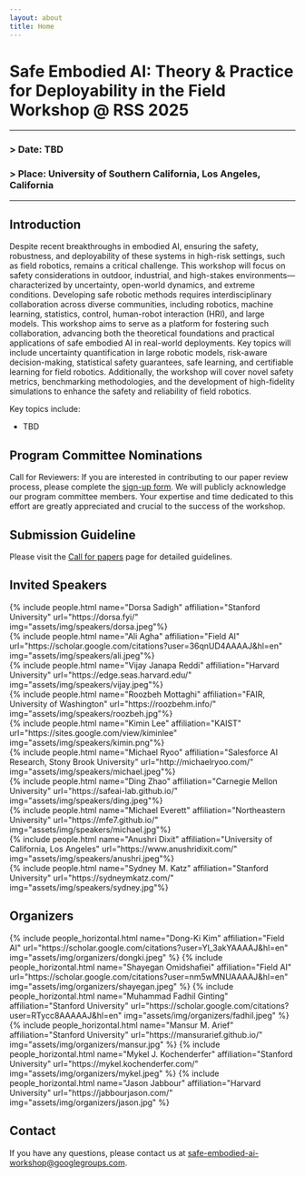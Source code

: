 ```yaml
---
layout: about
title: Home
---
```


# Safe Embodied AI: Theory & Practice for Deployability in the Field Workshop @ RSS 2025
---
### **> Date:** TBD
### **> Place:** University of Southern California, Los Angeles, California
---

## Introduction
Despite recent breakthroughs in embodied AI, ensuring the safety, robustness, and deployability of these systems in high-risk settings, such as field robotics, remains a critical challenge. This workshop will focus on safety considerations in outdoor, industrial, and high-stakes environments—characterized by uncertainty, open-world dynamics, and extreme conditions. Developing safe robotic methods requires interdisciplinary collaboration across diverse communities, including robotics, machine learning, statistics, control, human-robot interaction (HRI), and large models. This workshop aims to serve as a platform for fostering such collaboration, advancing both the theoretical foundations and practical applications of safe embodied AI in real-world deployments. Key topics will include uncertainty quantification in large robotic models, risk-aware decision-making, statistical safety guarantees, safe learning, and certifiable learning for field robotics. Additionally, the workshop will cover novel safety metrics, benchmarking methodologies, and the development of high-fidelity simulations to enhance the safety and reliability of field robotics.

Key topics include:
- TBD

## Program Committee Nominations

Call for Reviewers: If you are interested in contributing to our paper review process, please complete the [sign-up form](https://forms.gle/32dmEuJekgrhxzoW8). We will publicly acknowledge our program committee members. Your expertise and time dedicated to this effort are greatly appreciated and crucial to the success of the workshop.

## Submission Guideline

Please visit the [Call for papers](https://safe-embodied-ai.github.io/cfp) page for detailed guidelines.

## Invited Speakers
<div class="row projects pt-1 pb-1">
    <div class="col-sm-4">
      {% include people.html name="Dorsa Sadigh" affiliation="Stanford University" url="https://dorsa.fyi/" img="assets/img/speakers/dorsa.jpeg"%}
    </div>
    <div class="col-sm-4">
      {% include people.html name="Ali Agha" affiliation="Field AI" url="https://scholar.google.com/citations?user=36qnUD4AAAAJ&hl=en" img="assets/img/speakers/ali.jpeg"%}
    </div>
    <div class="col-sm-4">
      {% include people.html name="Vijay Janapa Reddi" affiliation="Harvard University" url="https://edge.seas.harvard.edu/" img="assets/img/speakers/vijay.jpeg"%}
    </div>
    <div class="col-sm-4">
      {% include people.html name="Roozbeh Mottaghi" affiliation="FAIR, University of Washington" url="https://roozbehm.info/" img="assets/img/speakers/roozbeh.jpg"%}
    </div>
    <div class="col-sm-4">
      {% include people.html name="Kimin Lee" affiliation="KAIST" url="https://sites.google.com/view/kiminlee" img="assets/img/speakers/kimin.png"%}
    </div>
    <div class="col-sm-4">
      {% include people.html name="Michael Ryoo" affiliation="Salesforce AI Research, Stony Brook University" url="http://michaelryoo.com/" img="assets/img/speakers/michael.jpeg"%}
    </div>
    <div class="col-sm-4">
      {% include people.html name="Ding Zhao" affiliation="Carnegie Mellon University" url="https://safeai-lab.github.io/" img="assets/img/speakers/ding.jpeg"%}
    </div>
    <div class="col-sm-4">
      {% include people.html name="Michael Everett" affiliation="Northeastern University" url="https://mfe7.github.io/" img="assets/img/speakers/michael.jpg"%}
    </div>
    <div class="col-sm-4">
      {% include people.html name="Anushri Dixit" affiliation="University of California, Los Angeles" url="https://www.anushridixit.com/" img="assets/img/speakers/anushri.jpeg"%}
    </div>
    <div class="col-sm-4">
      {% include people.html name="Sydney M. Katz" affiliation="Stanford University" url="https://sydneymkatz.com/" img="assets/img/speakers/sydney.jpg"%}
    </div>

</div>

## Organizers
<div class="row row-cols-2 projects pt-3 pb-3">
  {% include people_horizontal.html name="Dong-Ki Kim" affiliation="Field AI" url="https://scholar.google.com/citations?user=Yl_3akYAAAAJ&hl=en" img="assets/img/organizers/dongki.jpeg" %}
  {% include people_horizontal.html name="Shayegan Omidshafiei" affiliation="Field AI" url="https://scholar.google.com/citations?user=nm5wMNUAAAAJ&hl=en" img="assets/img/organizers/shayegan.jpeg" %}
  {% include people_horizontal.html name="Muhammad Fadhil Ginting" affiliation="Stanford University" url="https://scholar.google.com/citations?user=RTycc8AAAAAJ&hl=en" img="assets/img/organizers/fadhil.jpeg" %}
  {% include people_horizontal.html name="Mansur M. Arief" affiliation="Stanford University" url="https://mansurarief.github.io/" img="assets/img/organizers/mansur.jpg" %}
  {% include people_horizontal.html name="Mykel J. Kochenderfer" affiliation="Stanford University" url="https://mykel.kochenderfer.com/" img="assets/img/organizers/mykel.jpeg" %}
  {% include people_horizontal.html name="Jason Jabbour" affiliation="Harvard University" url="https://jabbourjason.com/" img="assets/img/organizers/jason.jpg" %}
  </div>

## Contact
If you have any questions, please contact us at [safe-embodied-ai-workshop@googlegroups.com](mailto:safe-generative-ai-workshop@googlegroups.com).
